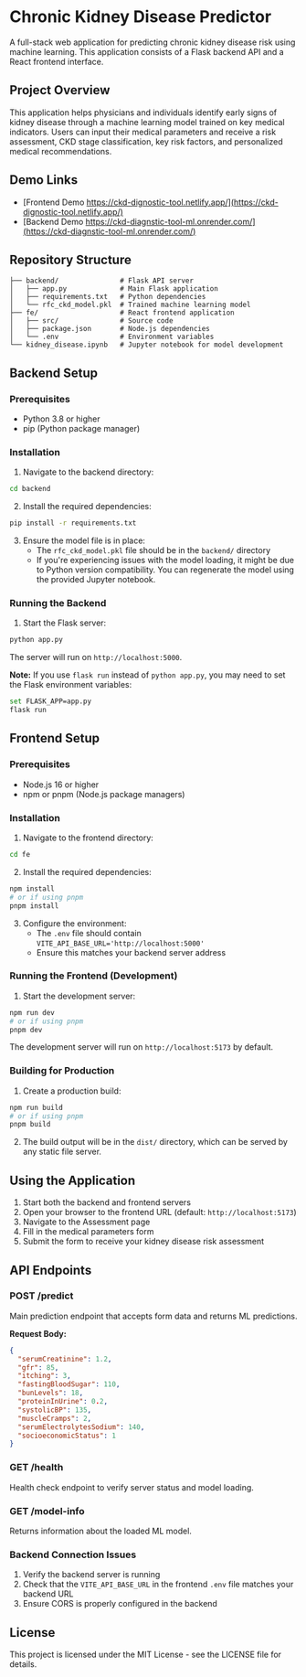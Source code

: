 # Chronic Kidney Disease Predictor

A full-stack web application for predicting chronic kidney disease risk using machine learning. This application consists of a Flask backend API and a React frontend interface.

## Project Overview

This application helps physicians and individuals identify early signs of kidney disease through a machine learning model trained on key medical indicators. Users can input their medical parameters and receive a risk assessment, CKD stage classification, key risk factors, and personalized medical recommendations.

## Demo Links

- [Frontend Demo https://ckd-dignostic-tool.netlify.app/](https://ckd-dignostic-tool.netlify.app/)
- [Backend Demo https://ckd-diagnstic-tool-ml.onrender.com/](https://ckd-diagnstic-tool-ml.onrender.com/)

## Repository Structure

```
├── backend/               # Flask API server
│   ├── app.py             # Main Flask application
│   ├── requirements.txt   # Python dependencies
│   └── rfc_ckd_model.pkl  # Trained machine learning model
├── fe/                    # React frontend application
│   ├── src/               # Source code
│   ├── package.json       # Node.js dependencies
│   └── .env               # Environment variables
└── kidney_disease.ipynb   # Jupyter notebook for model development
```

## Backend Setup

### Prerequisites

- Python 3.8 or higher
- pip (Python package manager)

### Installation

1. Navigate to the backend directory:

```bash
cd backend
```

2. Install the required dependencies:

```bash
pip install -r requirements.txt
```

3. Ensure the model file is in place:
   - The `rfc_ckd_model.pkl` file should be in the `backend/` directory
   - If you're experiencing issues with the model loading, it might be due to Python version compatibility. You can regenerate the model using the provided Jupyter notebook.

### Running the Backend

1. Start the Flask server:

```bash
python app.py
```

The server will run on `http://localhost:5000`.

**Note:** If you use `flask run` instead of `python app.py`, you may need to set the Flask environment variables:

```bash
set FLASK_APP=app.py
flask run
```

## Frontend Setup

### Prerequisites

- Node.js 16 or higher
- npm or pnpm (Node.js package managers)

### Installation

1. Navigate to the frontend directory:

```bash
cd fe
```

2. Install the required dependencies:

```bash
npm install
# or if using pnpm
pnpm install
```

3. Configure the environment:
   - The `.env` file should contain `VITE_API_BASE_URL='http://localhost:5000'`
   - Ensure this matches your backend server address

### Running the Frontend (Development)

1. Start the development server:

```bash
npm run dev
# or if using pnpm
pnpm dev
```

The development server will run on `http://localhost:5173` by default.

### Building for Production

1. Create a production build:

```bash
npm run build
# or if using pnpm
pnpm build
```

2. The build output will be in the `dist/` directory, which can be served by any static file server.

## Using the Application

1. Start both the backend and frontend servers
2. Open your browser to the frontend URL (default: `http://localhost:5173`)
3. Navigate to the Assessment page
4. Fill in the medical parameters form
5. Submit the form to receive your kidney disease risk assessment

## API Endpoints

### POST /predict

Main prediction endpoint that accepts form data and returns ML predictions.

**Request Body:**

```json
{
  "serumCreatinine": 1.2,
  "gfr": 85,
  "itching": 3,
  "fastingBloodSugar": 110,
  "bunLevels": 18,
  "proteinInUrine": 0.2,
  "systolicBP": 135,
  "muscleCramps": 2,
  "serumElectrolytesSodium": 140,
  "socioeconomicStatus": 1
}
```

### GET /health

Health check endpoint to verify server status and model loading.

### GET /model-info

Returns information about the loaded ML model.

### Backend Connection Issues

1. Verify the backend server is running
2. Check that the `VITE_API_BASE_URL` in the frontend `.env` file matches your backend URL
3. Ensure CORS is properly configured in the backend

## License

This project is licensed under the MIT License - see the LICENSE file for details.
